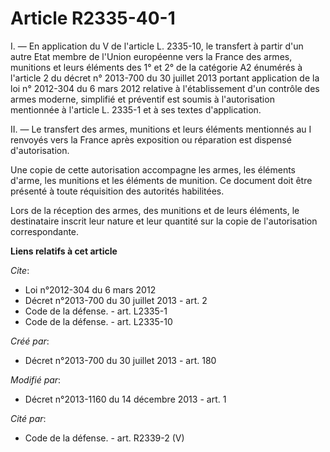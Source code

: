 # Article R2335-40-1

I. ― En application du V de l'article L. 2335-10, le transfert à partir d'un autre Etat membre de l'Union européenne vers la
France des armes, munitions et leurs éléments des 1° et 2° de la catégorie A2 énumérés à l'article 2 du décret n° 2013-700 du
30 juillet 2013 portant application de la loi n° 2012-304 du 6 mars 2012 relative à l'établissement d'un contrôle des armes
moderne, simplifié et préventif est soumis à l'autorisation mentionnée à l'article L. 2335-1 et à ses textes d'application. 

II. ― Le transfert des armes, munitions et leurs éléments mentionnés au I renvoyés vers la France après exposition ou
réparation est dispensé d'autorisation. 

Une copie de cette autorisation accompagne les armes, les éléments d'arme, les munitions et les éléments de munition. Ce
document doit être présenté à toute réquisition des autorités habilitées. 

Lors de la réception des armes, des munitions et de leurs éléments, le destinataire inscrit leur nature et leur quantité sur
la copie de l'autorisation correspondante.

**Liens relatifs à cet article**

_Cite_:

  - Loi n°2012-304 du 6 mars 2012
  - Décret n°2013-700 du 30 juillet 2013 - art. 2
  - Code de la défense. - art. L2335-1
  - Code de la défense. - art. L2335-10

_Créé par_:

  - Décret n°2013-700 du 30 juillet 2013 - art. 180

_Modifié par_:

  - Décret n°2013-1160 du 14 décembre 2013 - art. 1

_Cité par_:

  - Code de la défense. - art. R2339-2 (V)
